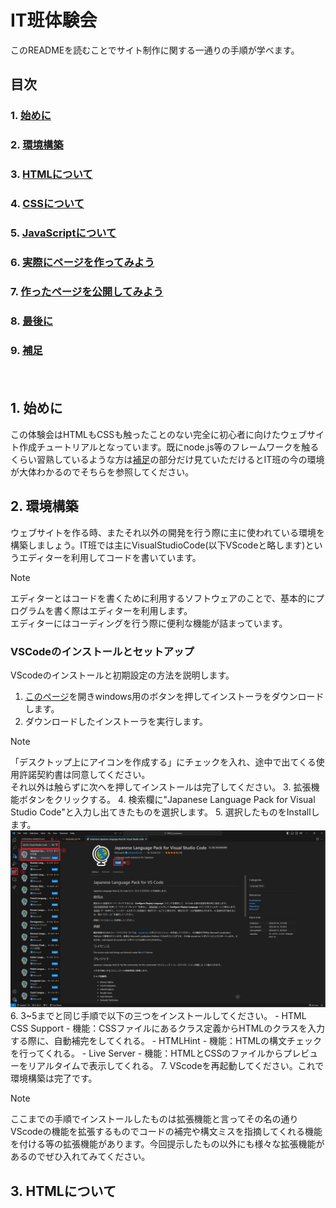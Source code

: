 # IT班体験会
このREADMEを読むことでサイト制作に関する一通りの手順が学べます。
## 目次
### 1. [始めに](#1-始めに)
### 2. [環境構築](#2-環境構築)
### 3. [HTMLについて](#3-HTMLについて)
### 4. [CSSについて](#4-CSSについて)
### 5. [JavaScriptについて](#5-JavaScriptについて)
### 6. [実際にページを作ってみよう](#6-実際にページを作ってみよう)
### 7. [作ったページを公開してみよう](#7-作ったページを公開してみよう)
### 8. [最後に](#8-最後に)
### 9. [補足](#9-補足)
　　
## 1. 始めに
この体験会はHTMLもCSSも触ったことのない完全に初心者に向けたウェブサイト作成チュートリアルとなっています。既にnode.js等のフレームワークを触るくらい習熟しているような方は[補足](#9-補足)の部分だけ見ていただけるとIT班の今の環境が大体わかるのでそちらを参照してください。
## 2. 環境構築
ウェブサイトを作る時、またそれ以外の開発を行う際に主に使われている環境を構築しましょう。IT班では主にVisualStudioCode(以下VScodeと略します)というエディターを利用してコードを書いています。
>[!Note]
エディターとはコードを書くために利用するソフトウェアのことで、基本的にプログラムを書く際はエディターを利用します。<br>エディターにはコーディングを行う際に便利な機能が詰まっています。
### VSCodeのインストールとセットアップ
VScodeのインストールと初期設定の方法を説明します。
1. [このページ](https://code.visualstudio.com/download)を開きwindows用のボタンを押してインストーラをダウンロードします。
2. ダウンロードしたインストーラを実行します。
>[!Note]
「デスクトップ上にアイコンを作成する」にチェックを入れ、途中で出てくる使用許諾契約書は同意してください。<br>それ以外は触らずに次へを押してインストールは完了してください。
3. 拡張機能ボタンをクリックする。
4. 検索欄に"Japanese Language Pack for Visual Studio Code"と入力し出てきたものを選択します。
5. 選択したものをInstallします。
![Image1](/Images/tutorial1.jpg)
6. 3~5までと同じ手順で以下の三つをインストールしてください。
    - HTML CSS Support
        - 機能：CSSファイルにあるクラス定義からHTMLのクラスを入力する際に、自動補完をしてくれる。
    - HTMLHint
        - 機能：HTMLの構文チェックを行ってくれる。
    - Live Server
        - 機能：HTMLとCSSのファイルからプレビューをリアルタイムで表示してくれる。
7. VScodeを再起動してください。これで環境構築は完了です。
>[!Note]
ここまでの手順でインストールしたものは拡張機能と言ってその名の通りVScodeの機能を拡張するものでコードの補完や構文ミスを指摘してくれる機能を付ける等の拡張機能があります。今回提示したもの以外にも様々な拡張機能があるのでぜひ入れてみてください。
## 3. HTMLについて